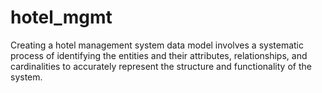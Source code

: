 # hotel_mgmt
Creating a hotel management system data model involves a systematic process of identifying the entities and their attributes, relationships, and cardinalities to accurately represent the structure and functionality of the system.
